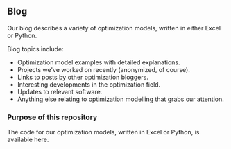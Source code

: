 ## Blog

Our blog describes a variety of optimization models, written in either Excel or Python.

Blog topics include:
- Optimization model examples with detailed explanations.
- Projects we've worked on recently (anonymized, of course).
- Links to posts by other optimization bloggers.
- Interesting developments in the optimization field.
- Updates to relevant software.
- Anything else relating to optimization modelling that grabs our attention.

### Purpose of this repository

The code for our optimization models, written in Excel or Python, is available here.
